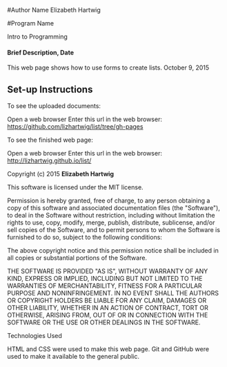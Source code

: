 #Author Name
Elizabeth Hartwig

#Program Name

Intro to Programming

#### Brief Description, Date

This web page shows how to use forms to create lists. October 9, 2015

## Set-up Instructions

To see the uploaded documents:

Open a web browser
Enter this url in the web browser: https://github.com/lizhartwig/list/tree/gh-pages

To see the finished web page:

Open a web browser
Enter this url in the web browser: http://lizhartwig.github.io/list/

Copyright (c) 2015 **Elizabeth Hartwig**

This software is licensed under the MIT license.

Permission is hereby granted, free of charge, to any person obtaining a copy
of this software and associated documentation files (the "Software"), to deal
in the Software without restriction, including without limitation the rights
to use, copy, modify, merge, publish, distribute, sublicense, and/or sell
copies of the Software, and to permit persons to whom the Software is
furnished to do so, subject to the following conditions:

The above copyright notice and this permission notice shall be included in
all copies or substantial portions of the Software.

THE SOFTWARE IS PROVIDED "AS IS", WITHOUT WARRANTY OF ANY KIND, EXPRESS OR
IMPLIED, INCLUDING BUT NOT LIMITED TO THE WARRANTIES OF MERCHANTABILITY,
FITNESS FOR A PARTICULAR PURPOSE AND NONINFRINGEMENT. IN NO EVENT SHALL THE
AUTHORS OR COPYRIGHT HOLDERS BE LIABLE FOR ANY CLAIM, DAMAGES OR OTHER
LIABILITY, WHETHER IN AN ACTION OF CONTRACT, TORT OR OTHERWISE, ARISING FROM,
OUT OF OR IN CONNECTION WITH THE SOFTWARE OR THE USE OR OTHER DEALINGS IN
THE SOFTWARE.

Technologies Used

HTML and CSS were used to make this web page. Git and GitHub were used to make it available to the general public.

